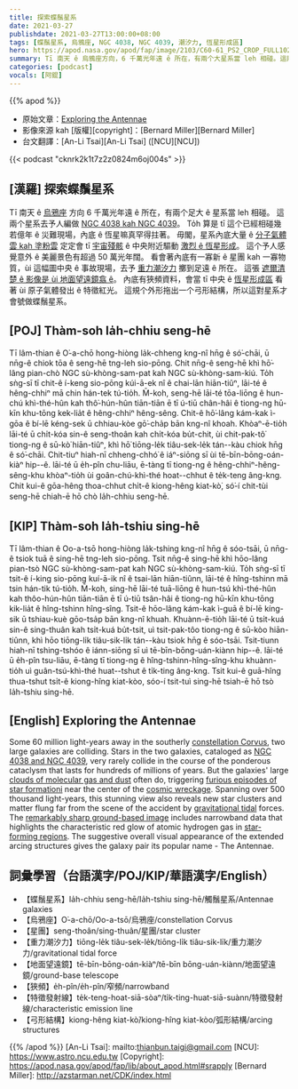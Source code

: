 ```yaml
---
title: 探索蝶鬚星系
date: 2021-03-27
publishdate: 2021-03-27T13:00:00+08:00
tags: [蝶鬚星系, 烏鴉座, NGC 4038, NGC 4039, 潮汐力, 恆星形成區]
hero: https://apod.nasa.gov/apod/fap/image/2103/C60-61_PS2_CROP_FULL1024.jpg
summary: Tī 南天 ê 烏鴉座方向，6 千萬光年遠 ê 所在，有兩个大星系當 leh 相碰。這兩个星系去予人編做 NGC 4038 kah NGC 4039。內底 ê 恆星，to̍h 算是 tī 這个已經進行幾若億年 ê 相碰災難現場，嘛真罕得拄著。
categories: [podcast]
vocals: [阿錕]
---
```


{{% apod %}}

- 原始文章：[Exploring the Antennae](https://apod.nasa.gov/apod/ap210327.html)
- 影像來源 kah [版權][copyright]：[Bernard Miller][Bernard Miller]
- 台文翻譯：[An-Li Tsai][An-Li Tsai] ([NCU][NCU])


{{< podcast "cknrk2k1t7z2z0824m6oj004s" >}}

## [漢羅] 探索蝶鬚星系

Tī 南天 ê [烏鴉座][constellation Corvus] 方向 6 千萬光年遠 ê 所在，有兩个足大 ê 星系當 leh 相碰。
這兩个星系去予人編做 [NGC 4038 kah NGC 4039][NGC 4038 and NGC 4039]。
To̍h 算是 tī 這个已經相碰幾若億年 ê 災難現場，內底 ê 恆星嘛真罕得拄著。
毋閣，星系內底大量 ê [分子氣體雲 kah 塗粉雲][clouds of molecular gas and dust] 定定會 tī [宇宙殘骸][cosmic wreckage] ê 中央附近驅動 [激烈 ê 恆星形成][furious episodes of star formationi]。
這个予人感覺意外 ê 美麗景色有超過 50 萬光年闊。
看會著內底有一寡新 ê 星團 kah 一寡物質，ùi 這幅圖中央 ê 事故現場，去予 [重力潮汐力][gravitational tidal] 擲到足遠 ê 所在。
這張 [遮爾清楚 ê 影像是 ùi 地面望遠鏡翕 ê][remarkably sharp ground-based image]。
內底有狹頻資料，會當 tī 中央 ê [恆星形成區][star-forming regions t] 看著 ùi 原子氣體發出 ê 特徵紅光。
這規个外形拖出一个弓形結構，所以這對星系才會號做蝶鬚星系。

## [POJ] Thàm-soh Ia̍h-chhiu seng-hē

Tī lâm-thian ê O͘-a-chō hong-hiòng la̍k-chheng kng-nî hn̄g ê só͘-chāi, ū nn̄g-ê chiok tōa ê seng-hē tng-leh sio-pōng.
Chit nn̄g-ê seng-hē khì hō͘-lâng pian-chò NGC sù-khòng-sam-pat kah NGC sù-khòng-sam-kiú.
To̍h sǹg-sī tī chit-ê í-keng sio-pōng kúi-ā-ek nî ê chai-lān hiān-tiûⁿ, lāi-té ê hêng-chhiⁿ mā chin hán-tek tú-tio̍h.
M̄-koh, seng-hē lāi-té tōa-liōng ê hun-chú khì-thé-hûn kah thô͘-hún-hûn tiān-tiān ē tī ú-tiū chân-hâi ê tiong-ng hū-kīn khu-tōng kek-lia̍t ê hêng-chhiⁿ hêng-sêng.
Chit-ê hō͘-lâng kám-kak ì-gōa ê bí-lē kéng-sek ū chhiau-kòe gō͘-cha̍p bān kng-nî khoah.
Khòaⁿ-ē-tio̍h lāi-té ū chi̍t-kóa sin-ê seng-thoân kah chi̍t-kóa bu̍t-chit, ùi chit-pak-tô͘ tiong-ng ê sū-kò͘ hiān-tiûⁿ, khì hō͘ tiōng-le̍k tiâu-sek-le̍k tán--kàu chiok hn̄g ê só͘-chāi.
Chit-tiuⁿ hiah-nī chheng-chhó͘ ê iáⁿ-siōng sī ùi tē-bīn-bōng-oán-kiàⁿ hip--ê.
lāi-té ū e̍h-pîn chu-liāu, ē-tàng tī tiong-ng ê hêng-chhiⁿ-hêng-sêng-khu khòaⁿ-tio̍h ùi goân-chú-khì-thé hoat--chhut ê te̍k-teng âng-kng.
Chit kui-ê gōa-hêng thoa-chhut chi̍t-ê kiong-hêng kiat-kò͘, só͘-í chit-tùi seng-hē chiah-ē hō chò Ia̍h-chhiu seng-hē.


## [KIP] Thàm-soh Ia̍h-tshiu sing-hē

Tī lâm-thian ê Oo-a-tsō hong-hiòng la̍k-tshing kng-nî hn̄g ê sóo-tsāi, ū nn̄g-ê tsiok tuā ê sing-hē tng-leh sio-pōng.
Tsit nn̄g-ê sing-hē khì hōo-lâng pian-tsò NGC sù-khòng-sam-pat kah NGC sù-khòng-sam-kiú.
To̍h sǹg-sī tī tsit-ê í-king sio-pōng kuí-ā-ik nî ê tsai-lān hiān-tiûnn, lāi-té ê hîng-tshinn mā tsin hán-tik tú-tio̍h.
M̄-koh, sing-hē lāi-té tuā-liōng ê hun-tsú khì-thé-hûn kah thôo-hún-hûn tiān-tiān ē tī ú-tiū tsân-hâi ê tiong-ng hū-kīn khu-tōng kik-lia̍t ê hîng-tshinn hîng-sîng.
Tsit-ê hōo-lâng kám-kak ì-guā ê bí-lē kíng-sik ū tshiau-kuè gōo-tsa̍p bān kng-nî khuah.
Khuànn-ē-tio̍h lāi-té ū tsi̍t-kuá sin-ê sing-thuân kah tsi̍t-kuá bu̍t-tsit, uì tsit-pak-tôo tiong-ng ê sū-kòo hiān-tiûnn, khì hōo tiōng-li̍k tiâu-sik-li̍k tán--kàu tsiok hn̄g ê sóo-tsāi.
Tsit-tiunn hiah-nī tshing-tshóo ê iánn-siōng sī uì tē-bīn-bōng-uán-kiànn hip--ê.
lāi-té ū e̍h-pîn tsu-liāu, ē-tàng tī tiong-ng ê hîng-tshinn-hîng-sîng-khu khuànn-tio̍h uì guân-tsú-khì-thé huat--tshut ê ti̍k-ting âng-kng.
Tsit kui-ê guā-hîng thua-tshut tsi̍t-ê kiong-hîng kiat-kòo, sóo-í tsit-tuì sing-hē tsiah-ē hō tsò Ia̍h-tshiu sing-hē.


## [English] Exploring the Antennae

Some 60 million light-years away in the southerly [constellation Corvus][constellation Corvus], two large galaxies are colliding. Stars in the two galaxies, cataloged as [NGC 4038 and NGC 4039][NGC 4038 and NGC 4039], very rarely collide in the course of the ponderous cataclysm that lasts for hundreds of millions of years. But the galaxies' large [clouds of molecular gas and dust][clouds of molecular gas and dust] often do, triggering [furious episodes of star formationi][furious episodes of star formationi] near the center of the [cosmic wreckage][cosmic wreckage]. Spanning over 500 thousand light-years, this stunning view also reveals new star clusters and matter flung far from the scene of the accident by [gravitational tidal][gravitational tidal] forces. The [remarkably sharp ground-based image][remarkably sharp ground-based image] includes narrowband data that highlights the characteristic red glow of atomic hydrogen gas in [star-forming regions][star-forming regions e]. The suggestive overall visual appearance of the extended arcing structures gives the galaxy pair its popular name - The Antennae.

## 詞彙學習（台語漢字/POJ/KIP/華語漢字/English）

- 【蝶鬚星系】Ia̍h-chhiu seng-hē/Ia̍h-tshiu sing-hē/觸鬚星系/Antennae galaxies
- 【烏鴉座】O͘-a-chō/Oo-a-tsō/烏鴉座/constellation Corvus
- 【星團】seng-thoân/sing-thuân/星團/star cluster
- 【重力潮汐力】tiōng-le̍k tiâu-sek-le̍k/tiōng-li̍k tiâu-sik-li̍k/重力潮汐力/gravitational tidal force
- 【地面望遠鏡】tē-bīn-bōng-oán-kiàⁿ/tē-bīn bōng-uán-kiànn/地面望遠鏡/ground-base telescope
- 【狹頻】e̍h-pîn/e̍h-pîn/窄頻/narrowband
- 【特徵發射線】te̍k-teng-hoat-siā-sòaⁿ/ti̍k-ting-huat-siā-suànn/特徵發射線/characteristic emission line
- 【弓形結構】kiong-hêng kiat-kò͘/kiong-hîng kiat-kòo/弧形結構/arcing structures



{{% /apod %}}
[An-Li Tsai]: mailto:thianbun.taigi@gmail.com
[NCU]: https://www.astro.ncu.edu.tw
[Copyright]: https://apod.nasa.gov/apod/fap/lib/about_apod.html#srapply
[Bernard Miller]: http://azstarman.net/CDK/index.html

[constellation Corvus]: http://hawastsoc.org/deepsky/crv/index.html
[NGC 4038 and NGC 4039]: http://spider.seds.org/spider/Misc/n4038-9.html
[clouds of molecular gas and dust]: https://arxiv.org/abs/1909.05240
[furious episodes of star formationi]: https://hubblesite.org/contents/media/images/2006/46/1995-Image.html
[cosmic wreckage]: https://apod.nasa.gov/apod/ap120604.html
[gravitational tidal]: https://astronomy.swin.edu.au/cosmos/t/Tidal+Tails
[remarkably sharp ground-based image]: http://azstarman.net/CDK/NGC4038.htm
[star-forming regions e]: https://apod.nasa.gov/apod/ap210129.html
[star-forming regions t]: https://apod.tw/daily/20210129/
